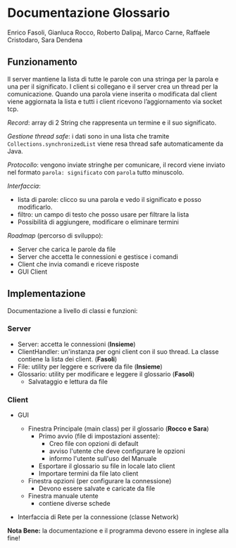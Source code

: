 # Documentazione Glossario

Enrico Fasoli, Gianluca Rocco, Roberto Dalipaj, Marco Carne, Raffaele Cristodaro, Sara Dendena

## Funzionamento

Il server mantiene la lista di tutte le parole con una stringa per la parola e una per il significato. I client si collegano e il server crea un thread per la comunicazione.
Quando una parola viene inserita o modificata dal client viene aggiornata la lista e tutti i client ricevono l’aggiornamento via socket tcp.

_Record_: array di 2 String che rappresenta un termine e il suo significato.

_Gestione thread safe_: i dati sono in una lista che tramite `Collections.synchronizedList` viene resa thread safe automaticamente da Java.

_Protocollo_: vengono inviate stringhe per comunicare, il record viene inviato nel formato `parola: significato` con `parola` tutto minuscolo.

_Interfaccia_:
- lista di parole: clicco su una parola e vedo il significato e posso modificarlo.
- filtro: un campo di testo che posso usare per filtrare la lista
- Possibilità di aggiungere, modificare o eliminare termini

_Roadmap_ (percorso di sviluppo):
- Server che carica le parole da file
- Server che accetta le connessioni e gestisce i comandi
- Client che invia comandi e riceve risposte
- GUI Client

## Implementazione

Documentazione a livello di classi e funzioni:

### Server

- Server: accetta le connessioni (__Insieme__)
- ClientHandler: un'instanza per ogni client con il suo thread. La classe
contiene la lista dei client. (__Fasoli__)
- File: utility per leggere e scrivere da file (__Insieme__)
- Glossario: utility per modificare e leggere il glossario (__Fasoli__)
  - Salvataggio e lettura da file

### Client

- GUI
  - Finestra Principale (main class) per il glossario (__Rocco e Sara__)
    - Primo avvio (file di impostazioni assente):
      - Creo file con opzioni di default
      - avviso l'utente che deve configurare le opzioni
      - informo l'utente sull'uso del Manuale
    - Esportare il glossario su file in locale lato client
    - Importare termini da file lato client
  - Finestra opzioni (per configurare la connessione)
    - Devono essere salvate e caricate da file
  - Finestra manuale utente
    - contiene diverse schede

- Interfaccia di Rete per la connessione (classe Network)

__Nota Bene:__ la documentazione e il programma devono essere in inglese alla fine!
